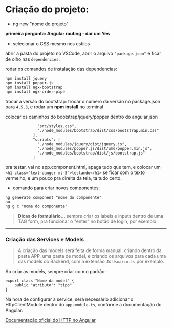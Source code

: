 # Criação do projeto:

* ng new "nome do projeto"

**primeira pergunta: Angular routing - dar um Yes** 

- selecionar o CSS mesmo nos estilos

abrir a pasta do projeto no VSCode, abrir o arquivo `"package.json"` e ficar de olho nas `dependencies`.

rodar os comandos de instalação das dependencias:
```npm install bootstrap
npm install jquery
npm install popper.js
npm install ngx-bootstrap
npm install ngx-order-pipe
```
trocar a versão do bootstrap: trocar o numero da versão no package.json para `4.5.3`, e rodar um **npm install** no terminal

colocar os caminhos do bootstrap/jquery/popper dentro do angular.json
```"styles": [
              "src/styles.css",
              "./node_modules/bootstrap/dist/css/bootstrap.min.css"
            ],
            "scripts": [
              "./node_modules/jquery/dist/jquery.js",
              "./node_modules/popper.js/dist/umd/popper.min.js",
              "./node_modules/bootstrap/dist/js/bootstrap.js"
            ]
``` 
pra testar, vai no app.component.html, apaga tudo que tem, e colocar um 
`<h1 class="text-danger ml-5">testando</h1>`
se ficar com o texto vermelho, e um pouco pra direita da tela, ta tudo certo.

* comando para criar novos componentes:
```
ng generate component "nome do componente"
ou
ng g c "nome do componente"
 ```

>**Dicas de formulário...**
sempre criar os labels e inputs dentro de uma TAG form, pra funcionar o "enter" no botão de login, por exemplo

<hr>

### Criação das Services e Models

> A criação das models será feita de forma manual, criando dentro da pasta APP, uma pasta de model, e criando os arquivos para cada uma das models do Backend, com a extensão .ts
> `Usuario.ts` por exemplo.

Ao criar as models, sempre criar com o padrão:
``` 
export class "Nome da model" {
	public "atributo": "tipo"
}
```
Na hora de configurar a service, será necessário adicionar o HttpClientModule dentro do `app.module.ts`, conforme a documentação do Angular:

[Documentação oficial do HTTP no Angular](https://angular.io/guide/http)

